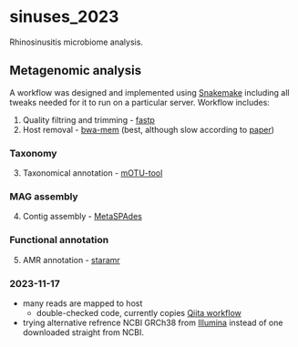# sinuses_2023
Rhinosinusitis microbiome analysis.


## Metagenomic analysis
A workflow was designed and implemented using [Snakemake](https://github.com/snakemake/snakemake) including all tweaks needed for it to run on a particular server.
Workflow includes:
1. Quality filtring and trimming - [fastp](https://github.com/OpenGene/fastp)
2. Host removal - [bwa-mem](https://github.com/lh3/bwa) (best, although slow according to [paper](https://journals.asm.org/doi/10.1128/msystems.01378-21))

### Taxonomy
3. Taxonomical annotation - [mOTU-tool](https://github.com/motu-tool/mOTUs)

### MAG assembly
4. Contig assembly - [MetaSPAdes](https://github.com/ablab/spades)

### Functional annotation
5. AMR annotation - [staramr](https://github.com/phac-nml/staramr)

### 2023-11-17
- many reads are mapped to host
    - double-checked code, currently copies [Qiita workflow](https://github.com/qiita-spots/qp-fastp-minimap2/blob/main/qp_fastp_minimap2/qp_fastp_minimap2.py)
- trying alternative refrence NCBI GRCh38 from [Illumina](https://support.illumina.com/sequencing/sequencing_software/igenome.html) instead of one downloaded straight from NCBI.